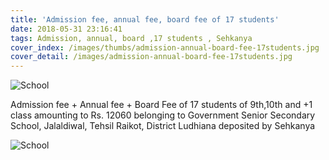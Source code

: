 ```yaml
---
title: 'Admission fee, annual fee, board fee of 17 students'
date: 2018-05-31 23:16:41
tags: Admission, annual, board ,17 students , Sehkanya
cover_index: /images/thumbs/admission-annual-board-fee-17students.jpg
cover_detail: /images/admission-annual-board-fee-17students.jpg
---
```

![School](/images/admission-annual-board-fee-17students-school.jpg)

Admission fee + Annual fee + Board Fee of 17 students of 9th,10th and +1 class amounting to Rs. 12060 belonging to Government Senior Secondary School, Jalaldiwal, Tehsil Raikot, District Ludhiana deposited by Sehkanya

![School](/images/admission-annual-board-fee-17students-reciept.jpg)
